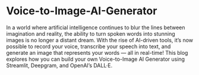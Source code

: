 # Voice-to-Image-AI-Generator
In a world where artificial intelligence continues to blur the lines between imagination and reality, the ability to turn spoken words into stunning images is no longer a distant dream. With the rise of AI-driven tools, it’s now possible to record your voice, transcribe your speech into text, and generate an image that represents your words — all in real-time! This blog explores how you can build your own Voice-to-Image AI Generator using Streamlit, Deepgram, and OpenAI’s DALL·E.
